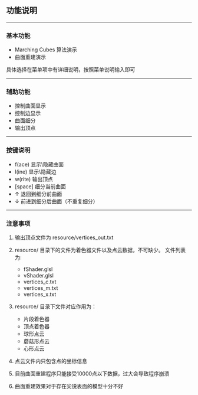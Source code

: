 ## 功能说明

---

### 基本功能

* Marching Cubes 算法演示
* 曲面重建演示

具体选择在菜单项中有详细说明，按照菜单说明输入即可

---

### 辅助功能

* 控制曲面显示
* 控制边显示
* 曲面细分
* 输出顶点

---

### 按键说明

* f(ace) 显示\隐藏曲面
* l(ine) 显示\隐藏边
* w(rite) 输出顶点
* [space] 细分当前曲面
* ↑ 退回到细分前曲面
* ↓ 前进到细分后曲面（不重复细分）

---

### 注意事项

1. 输出顶点文件为 resource/vertices_out.txt

2. resource/ 目录下的文件为着色器文件以及点云数据，不可缺少。
	文件列表为:

	+ fShader.glsl
	+ vShader.glsl
	+ vertices_c.txt
	+ vertices_m.txt
	+ vertices_x.txt

3. resource/ 目录下文件对应作用为：

	+ 片段着色器
	+ 顶点着色器
	+ 球形点云
	+ 蘑菇形点云
	+ 心形点云

4. 点云文件内只包含点的坐标信息

5. 目前曲面重建程序只能接受10000点以下数据，过大会导致程序崩溃

6. 曲面重建效果对于存在尖锐表面的模型十分不好